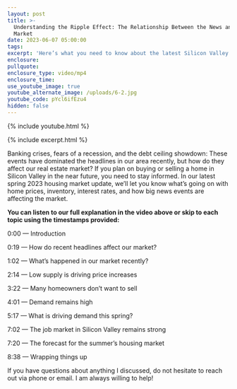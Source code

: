 ```yaml
---
layout: post
title: >-
  Understanding the Ripple Effect: The Relationship Between the News and Our
  Market
date: 2023-06-07 05:00:00
tags:
excerpt: 'Here’s what you need to know about the latest Silicon Valley housing news. '
enclosure:
pullquote:
enclosure_type: video/mp4
enclosure_time:
use_youtube_image: true
youtube_alternate_image: /uploads/6-2.jpg
youtube_code: pYcl6ifEzu4
hidden: false
---
```

{% include youtube.html %}

{% include excerpt.html %}

Banking crises, fears of a recession, and the debt ceiling showdown: These events have dominated the headlines in our area recently, but how do they affect our real estate market? If you plan on buying or selling a home in Silicon Valley in the near future, you need to stay informed. In our latest spring 2023 housing market update, we’ll let you know what’s going on with home prices, inventory, interest rates, and how big news events are affecting the market.&nbsp;

**You can listen to our full explanation in the video above or skip to each topic using the timestamps provided:**

0:00 — Introduction

0:19 — How do recent headlines affect our market?

1:02 — What’s happened in our market recently?

2:14 — Low supply is driving price increases&nbsp;

3:22 — Many homeowners don’t want to sell

4:01 — Demand remains high&nbsp;

5:17 — What is driving demand this spring?

7:02 — The job market in Silicon Valley remains strong

7:20 — The forecast for the summer’s housing market&nbsp;

8:38 — Wrapping things up

If you have questions about anything I discussed, do not hesitate to reach out via phone or email. I am always willing to help!